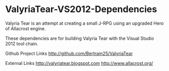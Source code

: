 ValyriaTear-VS2012-Dependencies
===============================

Valyria Tear is an attempt at creating a small J-RPG using an upgraded Hero of Allacrost engine.

These dependencies are for building Valyria Tear with the Visual Studio 2012 tool chain.

Github Project Links
http://github.com/Bertram25/ValyriaTear

External Links
http://valyriatear.blogspot.com
http://www.allacrost.org/